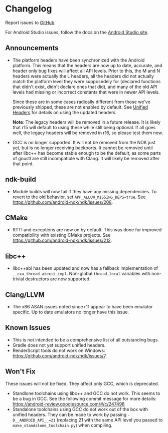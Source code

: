Changelog
=========

Report issues to [GitHub].

For Android Studio issues, follow the docs on the [Android Studio site].

[GitHub]: https://github.com/android-ndk/ndk/issues
[Android Studio site]: http://tools.android.com/filing-bugs

Announcements
-------------

 * The platform headers have been synchronized with the Android platform. This
   means that the headers are now up to date, accurate, and header only bug
   fixes will affect all API levels. Prior to this, the M and N headers were
   actually the L headers, all the headers did not actually match the platform
   level they were supposedely for (declared functions that didn't exist, didn't
   declare ones that did), and many of the old API levels had missing or
   incorrect constants that were in newer API levels.

   Since these are in some cases radically different from those we've previously
   shipped, these are not enabled by default. See [Unified Headers] for details
   on using the updated headers.

   **Note**: The legacy headers will be removed in a future release. It is
   likely that r15 will default to using these while still being optional. If
   all goes well, the legacy headers will be removed in r16, so please test them
   now.

 * GCC is no longer supported. It will not be removed from the NDK just yet, but
   is no longer receiving backports. It cannot be removed until after libc++ has
   become stable enough to be the default, as some parts of gnustl are still
   incompatible with Clang. It will likely be removed after that point.

[Unified Headers]: docs/UnifiedHeaders.md

ndk-build
---------

 * Module builds will now fail if they have any missing dependencies. To revert
   to the old behavior, set `APP_ALLOW_MISSING_DEPS=true`. See
   https://github.com/android-ndk/ndk/issues/208.

CMake
-----

 * RTTI and exceptions are now on by default. This was done for improved
   compatibility with existing CMake projects. See
   https://github.com/android-ndk/ndk/issues/212.

libc++
------

 * libc++abi has been updated and now has a fallback implementation of
   `__cxa_thread_atexit_impl`. Non-global `thread_local` variables with
   non-trivial destructors are now supported.

Clang/LLVM
----------

 * The x86 ASAN issues noted since r11 appear to have been emulator specific.
   Up to date emulators no longer have this issue.

Known Issues
------------

 * This is not intended to be a comprehensive list of all outstanding bugs.
 * Gradle does not yet support unified headers.
 * RenderScript tools do not work on Windows:
   https://github.com/android-ndk/ndk/issues/7.

Won't Fix
---------

These issues will not be fixed. They affect only GCC, which is deprecated.

 * Standlone toolchains using libc++ and GCC do not work. This seems to be a bug
   in GCC. See the following commit message for more details:
   https://android-review.googlesource.com/#/c/247498
 * Standalone toolchains using GCC do not work out of the box with unified
   headers. They can be made to work by passing `-D__ANDROID_API__=21`
   (replacing 21 with the same API level you passed to
   `make_standalone_toolchain.py`) when compiling.
